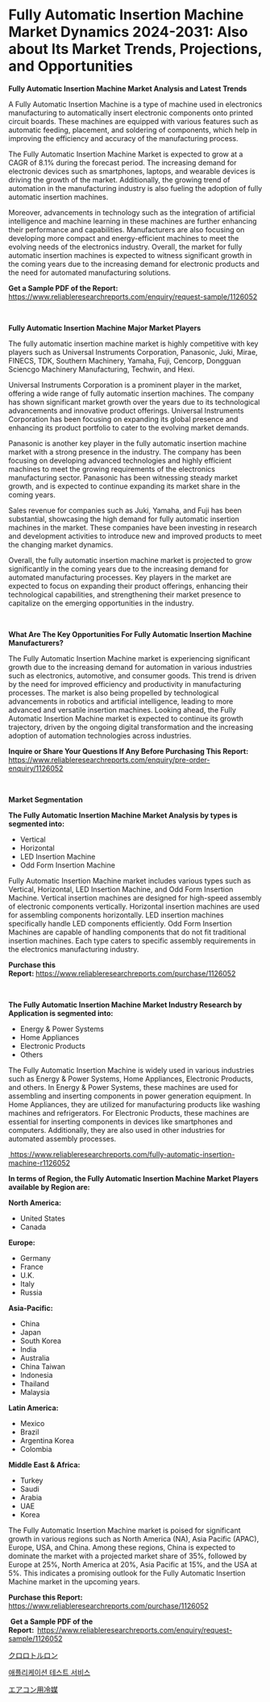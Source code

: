 <p><h1>Fully Automatic Insertion Machine Market Dynamics 2024-2031: Also about Its Market Trends, Projections, and Opportunities</h1></p><p><strong>Fully Automatic Insertion Machine Market Analysis and Latest Trends</strong></p>
<p><p>A Fully Automatic Insertion Machine is a type of machine used in electronics manufacturing to automatically insert electronic components onto printed circuit boards. These machines are equipped with various features such as automatic feeding, placement, and soldering of components, which help in improving the efficiency and accuracy of the manufacturing process.</p><p>The Fully Automatic Insertion Machine Market is expected to grow at a CAGR of 8.1% during the forecast period. The increasing demand for electronic devices such as smartphones, laptops, and wearable devices is driving the growth of the market. Additionally, the growing trend of automation in the manufacturing industry is also fueling the adoption of fully automatic insertion machines.</p><p>Moreover, advancements in technology such as the integration of artificial intelligence and machine learning in these machines are further enhancing their performance and capabilities. Manufacturers are also focusing on developing more compact and energy-efficient machines to meet the evolving needs of the electronics industry. Overall, the market for fully automatic insertion machines is expected to witness significant growth in the coming years due to the increasing demand for electronic products and the need for automated manufacturing solutions.</p></p>
<p><strong>Get a Sample PDF of the Report:&nbsp;</strong> <a href="https://www.reliableresearchreports.com/enquiry/request-sample/1126052">https://www.reliableresearchreports.com/enquiry/request-sample/1126052</a></p>
<p>&nbsp;</p>
<p><strong>Fully Automatic Insertion Machine Major Market Players</strong></p>
<p><p>The fully automatic insertion machine market is highly competitive with key players such as Universal Instruments Corporation, Panasonic, Juki, Mirae, FINECS, TDK, Southern Machinery, Yamaha, Fuji, Cencorp, Dongguan Sciencgo Machinery Manufacturing, Techwin, and Hexi.</p><p>Universal Instruments Corporation is a prominent player in the market, offering a wide range of fully automatic insertion machines. The company has shown significant market growth over the years due to its technological advancements and innovative product offerings. Universal Instruments Corporation has been focusing on expanding its global presence and enhancing its product portfolio to cater to the evolving market demands.</p><p>Panasonic is another key player in the fully automatic insertion machine market with a strong presence in the industry. The company has been focusing on developing advanced technologies and highly efficient machines to meet the growing requirements of the electronics manufacturing sector. Panasonic has been witnessing steady market growth, and is expected to continue expanding its market share in the coming years.</p><p>Sales revenue for companies such as Juki, Yamaha, and Fuji has been substantial, showcasing the high demand for fully automatic insertion machines in the market. These companies have been investing in research and development activities to introduce new and improved products to meet the changing market dynamics.</p><p>Overall, the fully automatic insertion machine market is projected to grow significantly in the coming years due to the increasing demand for automated manufacturing processes. Key players in the market are expected to focus on expanding their product offerings, enhancing their technological capabilities, and strengthening their market presence to capitalize on the emerging opportunities in the industry.</p></p>
<p>&nbsp;</p>
<p><strong>What Are The Key Opportunities For Fully Automatic Insertion Machine Manufacturers?</strong></p>
<p><p>The Fully Automatic Insertion Machine market is experiencing significant growth due to the increasing demand for automation in various industries such as electronics, automotive, and consumer goods. This trend is driven by the need for improved efficiency and productivity in manufacturing processes. The market is also being propelled by technological advancements in robotics and artificial intelligence, leading to more advanced and versatile insertion machines. Looking ahead, the Fully Automatic Insertion Machine market is expected to continue its growth trajectory, driven by the ongoing digital transformation and the increasing adoption of automation technologies across industries.</p></p>
<p><strong>Inquire or Share Your Questions If Any Before Purchasing This Report:</strong> <a href="https://www.reliableresearchreports.com/enquiry/pre-order-enquiry/1126052">https://www.reliableresearchreports.com/enquiry/pre-order-enquiry/1126052</a></p>
<p>&nbsp;</p>
<p><strong>Market Segmentation</strong></p>
<p><strong>The Fully Automatic Insertion Machine Market Analysis by types is segmented into:</strong></p>
<p><ul><li>Vertical</li><li>Horizontal</li><li>LED Insertion Machine</li><li>Odd Form Insertion Machine</li></ul></p>
<p><p>Fully Automatic Insertion Machine market includes various types such as Vertical, Horizontal, LED Insertion Machine, and Odd Form Insertion Machine. Vertical insertion machines are designed for high-speed assembly of electronic components vertically. Horizontal insertion machines are used for assembling components horizontally. LED insertion machines specifically handle LED components efficiently. Odd Form Insertion Machines are capable of handling components that do not fit traditional insertion machines. Each type caters to specific assembly requirements in the electronics manufacturing industry.</p></p>
<p><strong>Purchase this Report:&nbsp;</strong><a href="https://www.reliableresearchreports.com/purchase/1126052">https://www.reliableresearchreports.com/purchase/1126052</a></p>
<p>&nbsp;</p>
<p><strong>The Fully Automatic Insertion Machine Market Industry Research by Application is segmented into:</strong></p>
<p><ul><li>Energy & Power Systems</li><li>Home Appliances</li><li>Electronic Products</li><li>Others</li></ul></p>
<p><p>The Fully Automatic Insertion Machine is widely used in various industries such as Energy & Power Systems, Home Appliances, Electronic Products, and others. In Energy & Power Systems, these machines are used for assembling and inserting components in power generation equipment. In Home Appliances, they are utilized for manufacturing products like washing machines and refrigerators. For Electronic Products, these machines are essential for inserting components in devices like smartphones and computers. Additionally, they are also used in other industries for automated assembly processes.</p></p>
<p><a href="https://www.reliableresearchreports.com/fully-automatic-insertion-machine-r1126052">&nbsp;https://www.reliableresearchreports.com/fully-automatic-insertion-machine-r1126052</a></p>
<p><strong>In terms of Region, the Fully Automatic Insertion Machine Market Players available by Region are:</strong></p>
<p>
    <p> <strong> North America: </strong>
        <ul>
            <li>United States</li>
            <li>Canada</li>
        </ul>
        </p> 
    <p> <strong> Europe: </strong>
        <ul>
            <li>Germany</li>
            <li>France</li>
            <li>U.K.</li>
            <li>Italy</li>
            <li>Russia</li>
        </ul>
        </p> 
    <p> <strong> Asia-Pacific: </strong>
        <ul>
            <li>China</li>
            <li>Japan</li>
            <li>South Korea</li>
            <li>India</li>
            <li>Australia</li>
            <li>China Taiwan</li>
            <li>Indonesia</li>
            <li>Thailand</li>
            <li>Malaysia</li>
        </ul>
        </p> 
    <p> <strong> Latin America: </strong>
        <ul>
            <li>Mexico</li>
            <li>Brazil</li>
            <li>Argentina Korea</li>
            <li>Colombia</li>
        </ul>
        </p> 
    <p> <strong> Middle East & Africa: </strong>
        <ul>
            <li>Turkey</li>
            <li>Saudi</li>
            <li>Arabia</li>
            <li>UAE</li>
            <li>Korea</li>
        </ul>
    </p>
    </p>
<p><p>The Fully Automatic Insertion Machine market is poised for significant growth in various regions such as North America (NA), Asia Pacific (APAC), Europe, USA, and China. Among these regions, China is expected to dominate the market with a projected market share of 35%, followed by Europe at 25%, North America at 20%, Asia Pacific at 15%, and the USA at 5%. This indicates a promising outlook for the Fully Automatic Insertion Machine market in the upcoming years.</p></p>
<p><strong>Purchase this Report: </strong><a href="https://www.reliableresearchreports.com/purchase/1126052">https://www.reliableresearchreports.com/purchase/1126052</a></p>
<p>&nbsp;<strong>Get a Sample PDF of the Report:&nbsp;&nbsp;</strong><a href="https://www.reliableresearchreports.com/enquiry/request-sample/1126052">https://www.reliableresearchreports.com/enquiry/request-sample/1126052</a></p>
<p><strong></strong></p>
<p><p><a href="https://medium.com/@carolynsparkly/%E3%82%AF%E3%83%AD%E3%83%AD%E3%83%88%E3%83%AB%E3%83%AD%E3%83%B3%E5%B8%82%E5%A0%B4%E8%A6%8F%E6%A8%A1-cagr-%E3%83%88%E3%83%AC%E3%83%B3%E3%83%892024-2030-563b6f012191">クロロトルロン</a></p><p><a href="https://medium.com/@bennyuigleyjks/%EC%9D%91%EC%9A%A9-%ED%94%84%EB%A1%9C%EA%B7%B8%EB%9E%A8-%ED%85%8C%EC%8A%A4%ED%8A%B8-%EC%84%9C%EB%B9%84%EC%8A%A4-%EC%8B%9C%EC%9E%A5-%EA%B7%9C%EB%AA%A8%EB%8A%94-%EA%B8%80%EB%A1%9C%EB%B2%8C-%EC%82%B0%EC%97%85%EC%97%90%EC%84%9C-%EC%B5%9C%EC%A0%81%EC%9D%98-%EB%A7%88%EC%BC%80%ED%8C%85-%EC%B1%84%EB%84%90%EC%9D%84-%EB%93%9C%EB%9F%AC%EB%83%85%EB%8B%88%EB%8B%A4-2eab4c6241fa">애플리케이션 테스트 서비스</a></p><p><a href="https://medium.com/@rocklobster885/%E3%82%A8%E3%82%A2%E3%82%B3%E3%83%B3%E5%86%B7%E5%AA%92%E5%B8%82%E5%A0%B4-2031%E5%B9%B4%E3%81%BE%E3%81%A7%E3%81%AE%E5%8B%95%E5%90%91-%E4%BA%88%E6%B8%AC-%E7%AB%B6%E4%BA%89%E5%88%86%E6%9E%90-91779ec13a83">エアコン用冷媒</a></p></p>
